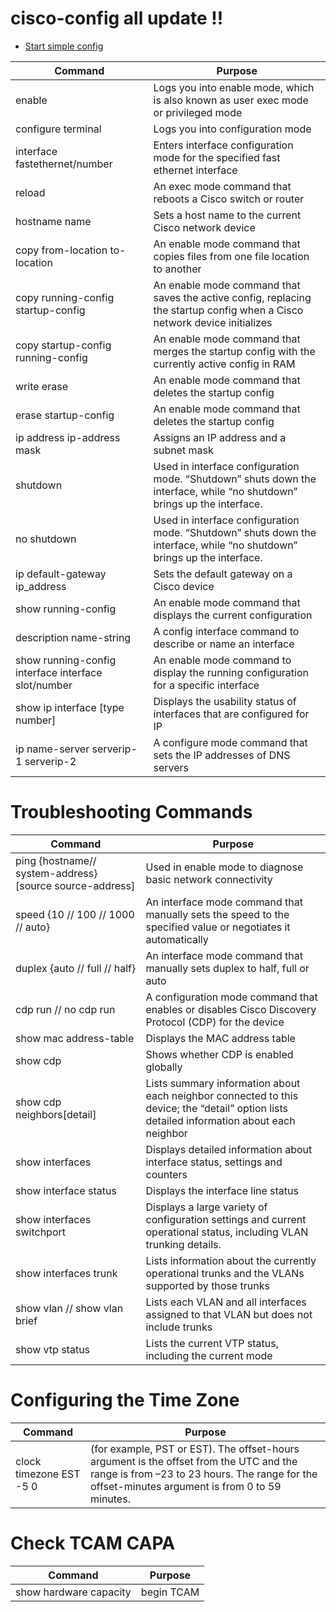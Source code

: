 # cisco-config all update !!



- [Start simple config]()

| Command | 	Purpose |
| --- | --- |
| enable | Logs you into enable mode, which is also known as user exec mode or privileged mode |
| configure terminal | Logs you into configuration mode |
| interface fastethernet/number | Enters interface configuration mode for the specified fast ethernet interface |
| reload | An exec mode command that reboots a Cisco switch or router |
| hostname name | Sets a host name to the current Cisco network device |
| copy from-location to-location | An enable mode command that copies files from one file location to another |
| copy running-config startup-config | An enable mode command that saves the active config, replacing the startup config when a Cisco network device initializes |
| copy startup-config running-config | An enable mode command that merges the startup config with the currently active config in RAM |
|write erase|An enable mode command that deletes the startup config|
|erase startup-config|An enable mode command that deletes the startup config|
|ip address ip-address mask|Assigns an IP address and a subnet mask|
|shutdown|Used in interface configuration mode. “Shutdown” shuts down the interface, while “no shutdown” brings up the interface.|
|no shutdown|Used in interface configuration mode. “Shutdown” shuts down the interface, while “no shutdown” brings up the interface.|
|ip default-gateway ip_address|Sets the default gateway on a Cisco device|
|show running-config|An enable mode command that displays the current configuration|
|description name-string|A config interface command to describe or name an interface|
|show running-config interface interface slot/number|An enable mode command to display the running configuration for a specific interface|
|show ip interface [type number]|	Displays the usability status of interfaces that are configured for IP|
|ip name-server serverip-1 serverip-2|A configure mode command that sets the IP addresses of DNS servers|

# Troubleshooting Commands
| Command | 	Purpose |
| --- | --- |
| ping {hostname// system-address} [source source-address] | Used in enable mode to diagnose basic network connectivity |
|speed {10 // 100 // 1000 // auto}|An interface mode command that manually sets the speed to the specified value or negotiates it automatically|
|duplex {auto // full // half}|An interface mode command that manually sets duplex to half, full or auto|
|cdp run // no cdp run|A configuration mode command that enables or disables Cisco Discovery Protocol (CDP) for the device|
|show mac address-table|Displays the MAC address table|
|show cdp|Shows whether CDP is enabled globally|
|show cdp neighbors[detail]|Lists summary information about each neighbor connected to this device; the “detail” option lists detailed information about each neighbor|
|show interfaces|Displays detailed information about interface status, settings and counters|
|show interface status|Displays the interface line status|
|show interfaces switchport|Displays a large variety of configuration settings and current operational status, including VLAN trunking details.|
|show interfaces trunk|Lists information about the currently operational trunks and the VLANs supported by those trunks|
|show vlan // show vlan brief|Lists each VLAN and all interfaces assigned to that VLAN but does not include trunks|
|show vtp status|Lists the current VTP status, including the current mode|

# Configuring the Time Zone
| Command | 	Purpose |
| --- | --- |
| clock timezone EST -5 0 |  (for example, PST or EST). The offset-hours argument is the offset from the UTC and the range is from –23 to 23 hours. The range for the offset-minutes argument is from 0 to 59 minutes. |

# Check TCAM CAPA
| Command | 	Purpose |
| --- | --- |
|show hardware capacity | begin TCAM|Displays Capacity Performance|

